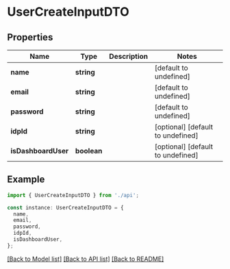 # UserCreateInputDTO

## Properties

| Name                | Type        | Description | Notes                             |
| ------------------- | ----------- | ----------- | --------------------------------- |
| **name**            | **string**  |             | [default to undefined]            |
| **email**           | **string**  |             | [default to undefined]            |
| **password**        | **string**  |             | [default to undefined]            |
| **idpId**           | **string**  |             | [optional] [default to undefined] |
| **isDashboardUser** | **boolean** |             | [optional] [default to undefined] |

## Example

```typescript
import { UserCreateInputDTO } from './api';

const instance: UserCreateInputDTO = {
  name,
  email,
  password,
  idpId,
  isDashboardUser,
};
```

[[Back to Model list]](../README.md#documentation-for-models) [[Back to API list]](../README.md#documentation-for-api-endpoints) [[Back to README]](../README.md)
